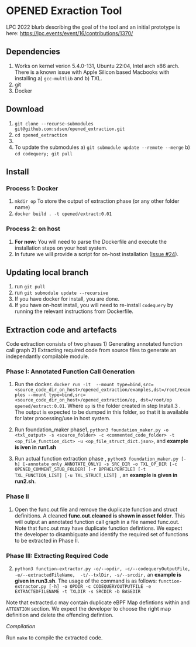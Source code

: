# OPENED Exraction Tool

LPC 2022 blurb describing the goal of the tool and an initial prototype is here: https://lpc.events/event/16/contributions/1370/ 
 
## Dependencies
 1. Works on kernel verion 5.4.0-131, Ubuntu 22:04, Intel arch x86 arch. There is a known issue with Apple Silicon based Macbooks with installing a) ``gcc-multlib`` and b) TXL.
 2. git
 3. Docker
 
## Download
 1. ``git clone --recurse-submodules git@github.com:sdsen/opened_extraction.git``
 2. ``cd opened_extraction``
 3. 
 4. To update the submodules a) ``git submodule update --remote --merge`` b) ``cd codequery; git pull``
 
## Install 
### Process 1: Docker
 1. ``mkdir op`` To store the output of extraction phase (or any other folder name)
 2.  ``docker build . -t opened/extract:0.01``

### Process 2: on host
 1. **For now:** You will need to parse the Dockerfile and execute the installation steps on your host system.
 2. In future we will provide a script for on-host installation ([Issue #24](https://github.com/sdsen/opened_extraction/issues/24)).
 
## Updating local branch
 1. run ``git pull``
 2. run ``git submodule update --recursive`` 
 3. If you have docker for install, you are done. 
 4. If you have on-host install, you will need to re-install ``codequery`` by running the relevant instructions from Dockerfile.

## Extraction code and artefacts

Code extraction consists of two phases 1) Generating annotated function call graph 2) Extracting required code from source files to generate an independantly compilable module.


### Phase I: Annotated Function Call Generation

 1. Run the docker. ``docker run -it  --mount type=bind,src=<source_code_dir_on_host>/opened_extraction/examples,dst=/root/examples --mount type=bind,src=<source_code_dir_on_host>/opened_extraction/op, dst=/root/op opened/extract:0.01``. Where ``op`` is the folder created in step Install.3 . The output is expected to be dumped in this folder, so that it is available for later processing/use in host system.
2. Run foundation_maker phase1, ``python3 foundation_maker.py -o <txl_output> -s <source_folder> -c <commented_code_folder> -t <op_file_function_dict> -u <op_file_struct_dict.json>``, and **example is iven in run1.sh**
 
 3. Run actual function extraction phase , ``python3 foundation_maker.py [-h] [-annotate_only ANNOTATE_ONLY] -s SRC_DIR -o TXL_OP_DIR [-c OPENED_COMMENT_STUB_FOLDER] [-r BPFHELPERFILE] [-t TXL_FUNCTION_LIST] [-u TXL_STRUCT_LIST] ``, an **example is given in run2.sh**.
### Phase II
1. Open the func.out file and remove the duplicate function and struct definitions. A cleaned **func.out.cleaned is shown in asset folder**. This will output an annotated function call graph in a file named func.out. Note that func.out may have duplicate function defintions. We expect the developer to disambiguate and identify the required set of functions to be extracted in Phase II.

### Phase III: Extracting Required Code
2. ``python3 function-extractor.py -o/--opdir, -c/--codequeryOutputFile, -e/--extractedFileName,  -t/--txlDir, -s/--srcdir,`` an **example is given in run3.sh**. The usage of the command is as follows: ``function-extractor.py [-h] -o OPDIR -c CODEQUERYOUTPUTFILE -e EXTRACTEDFILENAME -t TXLDIR -s SRCDIR -b BASEDIR``


Note that extracted.c may contain duplicate eBPF Map defintions within and ```ATTENTION``` section. We expect the developer to choose the right map definition and delete the offending defintion.


*Compilation*

Run `make` to compile the extracted code.

